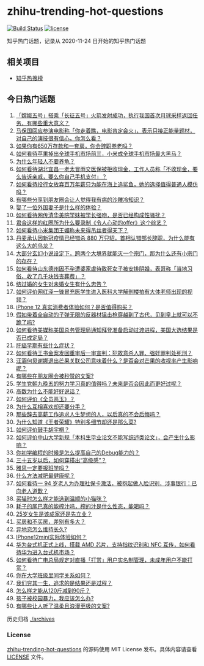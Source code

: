 # zhihu-trending-hot-questions

[![Build Status](https://github.com/justjavac/zhihu-trending-hot-questions/workflows/ci/badge.svg?branch=master)](https://github.com/justjavac/zhihu-trending-hot-questions/actions)
[![license](https://img.shields.io/github/license/justjavac/zhihu-trending-hot-questions)](https://github.com/justjavac/zhihu-trending-hot-questions/blob/master/LICENSE)

知乎热门话题，记录从 2020-11-24 日开始的知乎热门话题

## 相关项目

- [知乎热搜榜](https://github.com/justjavac/zhihu-trending-top-search)

## 今日热门话题

<!-- BEGIN -->
1. [「嫦娥五号」搭乘「长征五号」火箭发射成功，执行我国首次月球采样返回任务，有哪些重大意义？](https://www.zhihu.com/question/431663684)
1. [马保国回应参演电影称「你走着瞧，电影肯定会火」，表示只接正能量题材，对自己的演技很有信心，你怎么看？](https://www.zhihu.com/question/431625733)
1. [如果你有650万存款和一套房，你会辞职养老吗？](https://www.zhihu.com/question/426020154)
1. [如何看待苹果掉出全球手机市场前三，小米成全球手机市场最大黑马？](https://www.zhihu.com/question/431625798)
1. [为什么年轻人不要养龟？](https://www.zhihu.com/question/388894703)
1. [如何看待湖北宜昌一老太冒雨交医保被拒收现金，工作人员称「不收现金，要么告诉亲戚，要么你自己手机支付」？](https://www.zhihu.com/question/431739890)
1. [如何看待投行女放弃百万年薪只为能在海上追鲨鱼，她的选择值得普通人模仿吗？](https://www.zhihu.com/question/431208416)
1. [有哪些分享到朋友圈会让人觉得我有病的沙雕冷知识？](https://www.zhihu.com/question/431008343)
1. [娶了一位外国妻子是什么样的体验？](https://www.zhihu.com/question/420779312)
1. [如何看待网传清华美院学妹被学长强吻，是否已经构成性骚扰？](https://www.zhihu.com/question/431516938)
1. [君合这样的红圈所为什么要录制《令人心动的offer》这个综艺？](https://www.zhihu.com/question/430311648)
1. [如何看待小米集团王媚称未来得吊丝者得天下？](https://www.zhihu.com/question/431674358)
1. [丹麦承认因新冠疫情已经错杀 880 万只貂，首相认错部长辞职，为什么能有这么大的乌龙？](https://www.zhihu.com/question/430994765)
1. [大部分玄幻小说设定下，跨两个大境界就能灭一个宗门，那为什么还有小宗门的存在？](https://www.zhihu.com/question/423208651)
1. [如何看待山东德州因不孕遭婆家虐待致死女子被安排阴婚，表哥称「当地习俗，收了几千块钱丧葬费」？](https://www.zhihu.com/question/431745317)
1. [结过婚的女生对未婚女生有什么忠告？](https://www.zhihu.com/question/429392239)
1. [如何评价网红泽一锋冒充医学生进入医科大学解剖楼拍有大体老师出现的视频？](https://www.zhihu.com/question/431688009)
1. [iPhone 12 真实消费者体验如何？是否值得购买？](https://www.zhihu.com/question/427120473)
1. [假如带着全自动的子弹无限的反器材狙击枪穿越到了古代，见到皇上就可以不跪了吗?](https://www.zhihu.com/question/430658470)
1. [如何看待美媒称美国总务管理局通知拜登准备启动过渡进程，美国大选结果是否已成定局？](https://www.zhihu.com/question/431724655)
1. [肝癌早期有些什么症状？](https://www.zhihu.com/question/427728683)
1. [如何看待王书金案发回重审后一审宣判：犯故意杀人罪、强奸罪判处死刑？](https://www.zhihu.com/question/431735042)
1. [汪涵何炅谢娜退出芒果关联公司意味着什么？是否会对芒果的收视率产生影响呢？](https://www.zhihu.com/question/431638793)
1. [有哪些在朋友圈会被秒赞的文案?](https://www.zhihu.com/question/408472647)
1. [学生党朝九晚五的努力学习真的值得吗？未来是否会因此而更好过呢？](https://www.zhihu.com/question/427639129)
1. [高数为什么不能好好说话？](https://www.zhihu.com/question/430600056)
1. [如何评价《全员恶玉》？](https://www.zhihu.com/question/425070289)
1. [为什么互相喜欢却还要分手？](https://www.zhihu.com/question/303998486)
1. [那些辞去高薪工作追求人生梦想的人，以后真的不会后悔吗？](https://www.zhihu.com/question/431699549)
1. [为什么知道《王者荣耀》特别多细节却还是那么菜?](https://www.zhihu.com/question/430941708)
1. [如何评价鼓手胡宇桐？](https://www.zhihu.com/question/406760276)
1. [如何评价中山大学新规「本科生毕业论文不能写综述类论文」，会产生什么影响？](https://www.zhihu.com/question/431419499)
1. [你初学编程的时候是怎么提高自己的Debug能力的？](https://www.zhihu.com/question/430575159)
1. [三十五岁以后，如何穿搭出“高级感”？](https://www.zhihu.com/question/429674924)
1. [雅思一定要报班学吗？](https://www.zhihu.com/question/68564014)
1. [什么方法减肥最健康呢？](https://www.zhihu.com/question/427535363)
1. [如何看待一 94 岁老人为办理社保卡激活，被抱起做人脸识别，涉事银行：已向老人道歉？](https://www.zhihu.com/question/431593457)
1. [买猫时怎么样才能选到温顺的小猫咪？](https://www.zhihu.com/question/423578638)
1. [耗子的尾巴真的能榨汁吗，榨的汁是什么性态，能喝吗？](https://www.zhihu.com/question/430551164)
1. [25岁女生是该成家还是先立业？](https://www.zhihu.com/question/428615674)
1. [买房和不买房，差别有多大？](https://www.zhihu.com/question/425084039)
1. [异地恋怎么维持长久?](https://www.zhihu.com/question/429434566)
1. [IPhone12mini实际体验如何？](https://www.zhihu.com/question/429620705)
1. [华为台式机正式上线，搭载 AMD 芯片，支持指纹识别和 NFC 互传，如何看待华为进入台式机市场？](https://www.zhihu.com/question/431576550)
1. [如何看待广电总局规定对直播「打赏」用户实名制管理，未成年用户不能打赏？](https://www.zhihu.com/question/431650175)
1. [你在大学班级里同学关系如何？](https://www.zhihu.com/question/431089297)
1. [我们穷其一生，追求的是结果还是过程？](https://www.zhihu.com/question/426140349)
1. [怎么样才能从120斤减到90斤？](https://www.zhihu.com/question/335222516)
1. [孩子被校园暴力，我应该怎么办?](https://www.zhihu.com/question/430082215)
1. [有哪些让人听了温柔且浪漫至极的文案?](https://www.zhihu.com/question/399495868)
<!-- END -->

历史归档 [./archives](./archives)

### License

[zhihu-trending-hot-questions](https://github.com/justjavac/zhihu-trending-hot-questions) 的源码使用 MIT License 发布。具体内容请查看 [LICENSE](./LICENSE) 文件。